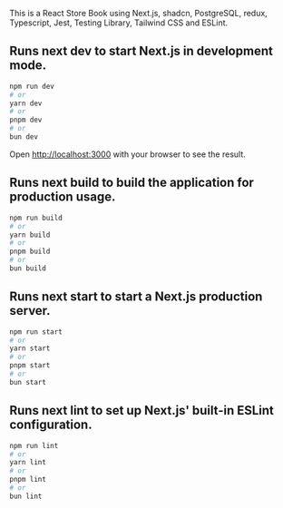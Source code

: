 This is a React Store Book using Next.js, shadcn, PostgreSQL, redux, Typescript, Jest, Testing Library, Tailwind CSS and ESLint.

## Runs next dev to start Next.js in development mode.

```bash
npm run dev
# or
yarn dev
# or
pnpm dev
# or
bun dev
```

Open [http://localhost:3000](http://localhost:3000) with your browser to see the result.

## Runs next build to build the application for production usage.

```bash
npm run build
# or
yarn build
# or
pnpm build
# or
bun build
```

## Runs next start to start a Next.js production server.

```bash
npm run start
# or
yarn start
# or
pnpm start
# or
bun start
```

## Runs next lint to set up Next.js' built-in ESLint configuration.

```bash
npm run lint
# or
yarn lint
# or
pnpm lint
# or
bun lint
```